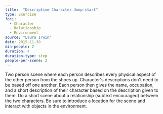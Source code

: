 ```yaml
---
title:  "Descriptive Character Jump-start"
type: Exercise
foci:
  - Character
  - Relationship
  - Environment
source: "Laura Irwin"
date: 2015-11-30
min-people: 2
duration: 4
duration-type: step
people-per-scene: 2
---
```

Two person scene where each person describes every physical aspect of the other person from the shoes up.
Character's descriptions don't need to be based off one another.
Each person then gives the name, occupation, and a short description of their character based on the description given to them.
Do a short scene about a relationship (subtext encouraged) between the two characters.
Be sure to introduce a location for the scene and interact with objects in the environment.
